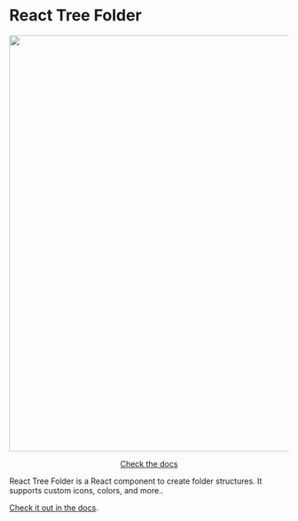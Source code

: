 # React Tree Folder

<p style="width: 100%">
  <img src="https://media.githubusercontent.com/media/juji/react-tree-folder/dev/blob/rtf.gif" 
    width="750"
    height="auto"
    style="max-width:100%;"
  />
</p>

<p align="center">
  <a href="https://rtf.jujiplay.com" 
  rel="noopenner no referrer"
  target="_blank">Check the docs</a>
</p>


React Tree Folder is a React component to create folder structures. It supports custom icons, colors, and more.. 


[Check it out in the docs](https://rtf.jujiplay.com).
